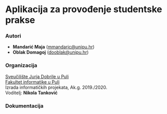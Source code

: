 # Aplikacija za provođenje studentske prakse

### Autori
- **Mandarić Maja** (mmandaric@unipu.hr)
- **Oblak Domagoj**	(dooblak@unipu.hr)

### Organizacija
[Sveučilište Jurja Dobrile u Puli](http://www.unipu.hr/)   
[Fakultet informatike u Puli](https://fipu.unipu.hr/)  
Izrada informatičkih projekata, Ak.g. 2019./2020.  
Voditelj: **Nikola Tanković**

### Dokumentacija

